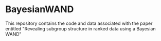 # BayesianWAND

This repository contains the code and data associated with the paper entitled "Revealing subgroup structure in ranked data using a Bayesian WAND"
